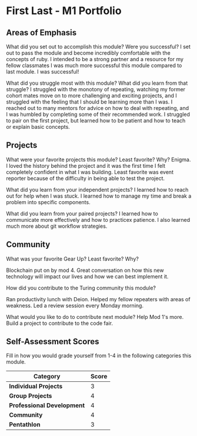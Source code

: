 # First Last - M1 Portfolio

## Areas of Emphasis

What did you set out to accomplish this module? Were you successful?
I set out to pass the module and become incredibly comfortable with the concepts
of ruby. I intended to be a strong partner and a resource for my fellow classmates
I was much more successful this module compared to last module. I was successful!

What did you struggle most with this module? What did you learn from that struggle?
I struggled with the monotony of repeating, watching my former cohort mates move
on to more challenging and exciting projects, and I struggled with the feeling that
I should be learning more than I was. I reached out to many mentors for advice on how
to deal with repeating, and I was humbled by completing some of their recommended work.
I struggled to pair on the first project, but learned how to be patient and how to
teach or explain basic concepts.

## Projects

What were your favorite projects this module? Least favorite? Why?
Enigma. I loved the history behind the project and it was the first time I felt
completely confident in what I was building. Least favorite was event reporter
because of the difficulty in being able to test the project.

What did you learn from your independent projects?
I learned how to reach out for help when I was stuck. I learned how to manage my time
and break a problem into specific components.

What did you learn from your paired projects?
I learned how to communicate more effectively and how to practicex patience. I also
learned much more about git workflow strategies.

## Community

What was your favorite Gear Up? Least favorite? Why?

Blockchain put on by mod 4. Great conversation on how this new technology will impact
our lives and how we can best implement it.

How did you contribute to the Turing community this module?

Ran productivity lunch with Deion. Helped my fellow repeaters with areas of weakness.
Led a review session every Monday morning.

What would you like to do to contribute next module?
Help Mod 1's more. Build a project to contribute to the code fair.

## Self-Assessment Scores

Fill in how you would grade yourself from 1-4 in the following categories this module.

| Category                     | Score |
| -----------------------------| ----- |
| **Individual Projects**      |   3  |
| **Group Projects**           |   4   |
| **Professional Development** |   4   |
| **Community**                |   4   |
| **Pentathlon**               |   3   |
